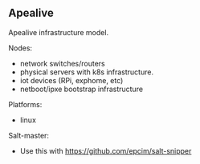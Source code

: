 
## Apealive

Apealive infrastructure model.

Nodes:
- network switches/routers
- physical servers with k8s infrastructure.
- iot devices (RPi, exphome, etc)
- netboot/ipxe bootstrap infrastructure

Platforms:
- linux

Salt-master:
- Use this with https://github.com/epcim/salt-snipper

